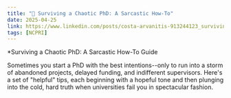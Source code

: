 ```yaml
---
title: "🚪 Surviving a Chaotic PhD: A Sarcastic How-To"
date: 2025-04-25
link: https://www.linkedin.com/posts/costa-arvanitis-913244123_surviving-a-chaotic-phd-a-sarcastic-how-to-activity-7314589946219020288-T6Kc
tags: [NCPRI]
---
```


*Surviving a Chaotic PhD: A Sarcastic How-To Guide

Sometimes you start a PhD with the best intentions--only to run into a storm of abandoned projects, delayed funding, and indifferent supervisors. Here's a set of "helpful" tips, each beginning with a hopeful tone and then plunging into the cold, hard truth when universities fail you in spectacular fashion.
